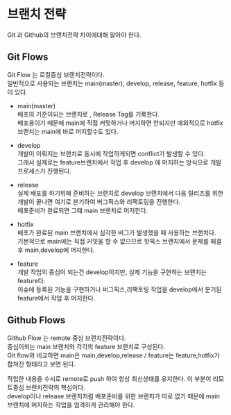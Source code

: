 # 브랜치 전략
Git 과 Github의 브랜치전략 차이에대해 알아야 한다.  

## Git Flows
Git Flow 는 로컬중심 브랜치전략이다.  
일반적으로 사용되는 브랜치는 main(master), develop, release, feature, hotfix 등이 있다.  

- main(master)  
배포의 기준이되는 브랜치로 , Release Tag를 기록한다.  
배포용이기 때문에 main에 직접 커밋하거나 머지하면 안되지만 예외적으로 hotfix 브랜치는 main에 바로 머지할수도 있다.

- develop  
개발이 이뤄지는 브랜치로 동시에 작업하게되면 conflict가 발생할 수 있다.  
그래서 실제로는 feature브랜치에서 작업 후 develop 에 머지하는 방식으로 개발프로세스가 진행된다.  

- release  
실제 배포를 하기위해 준비하는 브랜치로 develop 브랜치에서 다음 릴리즈를 위한 개발이 끝나면 여기로 분기하여 버그픽스와 리팩토링을 진행한다.  
배포준비가 완료되면 그떄 main 브랜치로 머지한다.  

- hotfix  
배포가 완료된 main 브랜치에서 심각한 버그가 발생했을 때 사용하는 브랜치다.  
기본적으로 main에는 직접 커밋을 할 수 없으므로 핫픽스 브랜치에서 문제를 해결 후 main,develop에 머지한다.  

- feature  
개발 작업의 중심이 되는건 develop이지만, 실제 기능을 구현하는 브랜치는 feature다.  
이슈에 등록된 기능을 구현하거나 버그픽스,리팩토링 작업을 develop에서 분기된 feature에서 작업 후 머지한다.  

## Github Flows
Github Flow 는 remote 중심 브랜치전략이다.  
중심이되는 main 브랜치와 각각의 feature 브랜치로 구성된다.  
Git flow와 비교하면 main은 main,develop,release / feature는 feature,hotfix가 합쳐진 형태라고 보면 된다.  

작업한 내용을 수시로 remote로 push 하여 항상 최신상태를 유지한다. 이 부분이 리모트중심 브랜치전략의 핵심이다.  
develop이나 release 브랜치처럼 배포준비를 위한 브랜치가 따로 없기 때문에 main 브랜치에 머지하는 작업을 엄격하게 관리해야 한다.  



